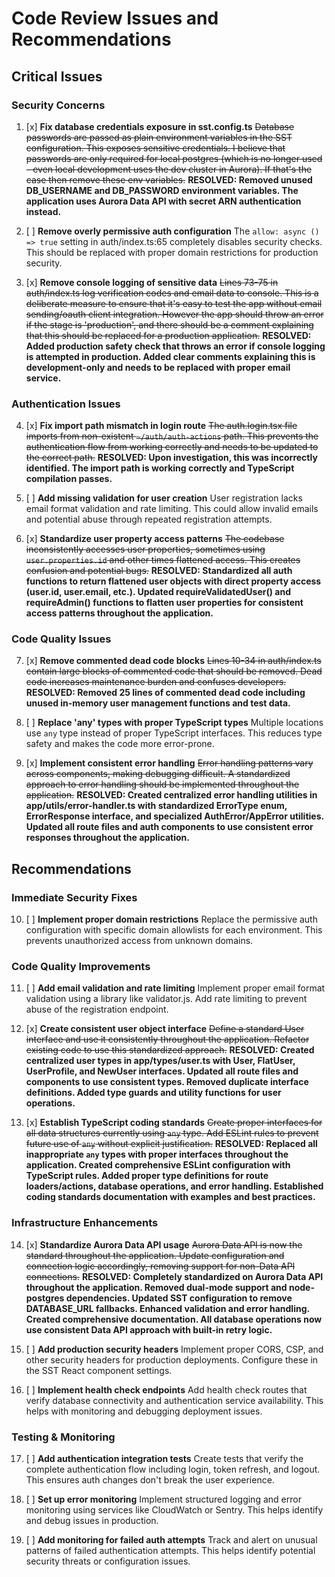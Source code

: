 # Code Review Issues and Recommendations

## Critical Issues

### Security Concerns

1. [x] **Fix database credentials exposure in sst.config.ts**
   ~~Database passwords are passed as plain environment variables in the SST configuration. This exposes sensitive credentials. I believe that passwords are only required for local postgres (which is no longer used - even local development uses the dev cluster in Aurora). If that's the case then remove these env variables.~~ **RESOLVED: Removed unused DB_USERNAME and DB_PASSWORD environment variables. The application uses Aurora Data API with secret ARN authentication instead.**

2. [ ] **Remove overly permissive auth configuration**
   The `allow: async () => true` setting in auth/index.ts:65 completely disables security checks. This should be replaced with proper domain restrictions for production security.

3. [x] **Remove console logging of sensitive data**
   ~~Lines 73-75 in auth/index.ts log verification codes and email data to console. This is a deliberate measure to ensure that it's easy to test the app without email sending/oauth client integration. However the app should throw an error if the stage is 'production', and there should be a comment explaining that this should be replaced for a production application.~~ **RESOLVED: Added production safety check that throws an error if console logging is attempted in production. Added clear comments explaining this is development-only and needs to be replaced with proper email service.**

### Authentication Issues

4. [x] **Fix import path mismatch in login route** 
   ~~The auth.login.tsx file imports from non-existent `~/auth/auth-actions` path. This prevents the authentication flow from working correctly and needs to be updated to the correct path.~~ **RESOLVED: Upon investigation, this was incorrectly identified. The import path is working correctly and TypeScript compilation passes.**

5. [ ] **Add missing validation for user creation**
   User registration lacks email format validation and rate limiting. This could allow invalid emails and potential abuse through repeated registration attempts.

6. [x] **Standardize user property access patterns**
   ~~The codebase inconsistently accesses user properties, sometimes using `user.properties.id` and other times flattened access. This creates confusion and potential bugs.~~ **RESOLVED: Standardized all auth functions to return flattened user objects with direct property access (user.id, user.email, etc.). Updated requireValidatedUser() and requireAdmin() functions to flatten user properties for consistent access patterns throughout the application.**

### Code Quality Issues

7. [x] **Remove commented dead code blocks**
   ~~Lines 10-34 in auth/index.ts contain large blocks of commented code that should be removed. Dead code increases maintenance burden and confuses developers.~~ **RESOLVED: Removed 25 lines of commented dead code including unused in-memory user management functions and test data.**

8. [ ] **Replace 'any' types with proper TypeScript types**
   Multiple locations use `any` type instead of proper TypeScript interfaces. This reduces type safety and makes the code more error-prone.

9. [x] **Implement consistent error handling**
   ~~Error handling patterns vary across components, making debugging difficult. A standardized approach to error handling should be implemented throughout the application.~~ **RESOLVED: Created centralized error handling utilities in app/utils/error-handler.ts with standardized ErrorType enum, ErrorResponse interface, and specialized AuthError/AppError utilities. Updated all route files and auth components to use consistent error responses throughout the application.**

## Recommendations

### Immediate Security Fixes

10. [ ] **Implement proper domain restrictions**
    Replace the permissive auth configuration with specific domain allowlists for each environment. This prevents unauthorized access from unknown domains.

### Code Quality Improvements

11. [ ] **Add email validation and rate limiting**
    Implement proper email format validation using a library like validator.js. Add rate limiting to prevent abuse of the registration endpoint.

12. [x] **Create consistent user object interface**
    ~~Define a standard User interface and use it consistently throughout the application. Refactor existing code to use this standardized approach.~~ **RESOLVED: Created centralized user types in app/types/user.ts with User, FlatUser, UserProfile, and NewUser interfaces. Updated all route files and components to use consistent types. Removed duplicate interface definitions. Added type guards and utility functions for user operations.**

13. [x] **Establish TypeScript coding standards**
    ~~Create proper interfaces for all data structures currently using `any` type. Add ESLint rules to prevent future use of `any` without explicit justification.~~ **RESOLVED: Replaced all inappropriate `any` types with proper interfaces throughout the application. Created comprehensive ESLint configuration with TypeScript rules. Added proper type definitions for route loaders/actions, database operations, and error handling. Established coding standards documentation with examples and best practices.**

### Infrastructure Enhancements

14. [x] **Standardize Aurora Data API usage**
    ~~Aurora Data API is now the standard throughout the application. Update configuration and connection logic accordingly, removing support for non-Data API connections.~~ **RESOLVED: Completely standardized on Aurora Data API throughout the application. Removed dual-mode support and node-postgres dependencies. Updated SST configuration to remove DATABASE_URL fallbacks. Enhanced validation and error handling. Created comprehensive documentation. All database operations now use consistent Data API approach with built-in retry logic.**

15. [ ] **Add production security headers**
    Implement proper CORS, CSP, and other security headers for production deployments. Configure these in the SST React component settings.

16. [ ] **Implement health check endpoints**
    Add health check routes that verify database connectivity and authentication service availability. This helps with monitoring and debugging deployment issues.

### Testing & Monitoring

17. [ ] **Add authentication integration tests**
    Create tests that verify the complete authentication flow including login, token refresh, and logout. This ensures auth changes don't break the user experience.

18. [ ] **Set up error monitoring**
    Implement structured logging and error monitoring using services like CloudWatch or Sentry. This helps identify and debug issues in production.

19. [ ] **Add monitoring for failed auth attempts**
    Track and alert on unusual patterns of failed authentication attempts. This helps identify potential security threats or configuration issues.